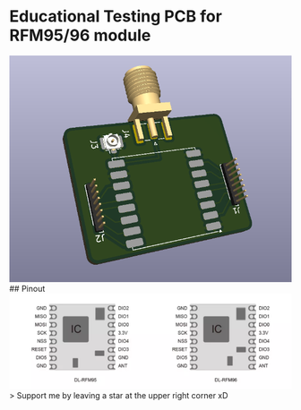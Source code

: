# Educational Testing PCB for RFM95/96 module
<div align="center">
  <img src="images/1.png"> <br>
</div>
## Pinout
<div align="center">
  <img src="images/2.png"> <br>
</div>
 > Support me by leaving a star at the upper right corner xD
